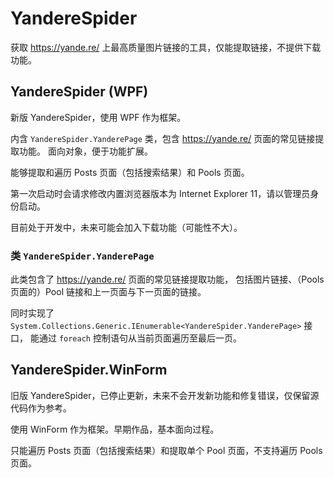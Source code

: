 ﻿# YandereSpider

获取 <https://yande.re/> 上最高质量图片链接的工具，仅能提取链接，不提供下载功能。

## YandereSpider (WPF)

新版 YandereSpider，使用 WPF 作为框架。

内含 `YandereSpider.YanderePage` 类，包含 <https://yande.re/> 页面的常见链接提取功能。
面向对象，便于功能扩展。

能够提取和遍历 Posts 页面（包括搜索结果）和 Pools 页面。

第一次启动时会请求修改内置浏览器版本为 Internet Explorer 11，请以管理员身份启动。

目前处于开发中，未来可能会加入下载功能（可能性不大）。

### 类 `YandereSpider.YanderePage`

此类包含了 <https://yande.re/> 页面的常见链接提取功能，
包括图片链接、（Pools 页面的）Pool 链接和上一页面与下一页面的链接。

同时实现了 `System.Collections.Generic.IEnumerable<YandereSpider.YanderePage>` 接口，
能通过 `foreach` 控制语句从当前页面遍历至最后一页。

## YandereSpider.WinForm

旧版 YandereSpider，已停止更新，未来不会开发新功能和修复错误，仅保留源代码作为参考。

使用 WinForm 作为框架。早期作品，基本面向过程。

只能遍历 Posts 页面（包括搜索结果）和提取单个 Pool 页面，不支持遍历 Pools 页面。
